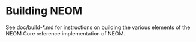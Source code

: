 Building NEOM
================

See doc/build-*.md for instructions on building the various
elements of the NEOM Core reference implementation of NEOM.
